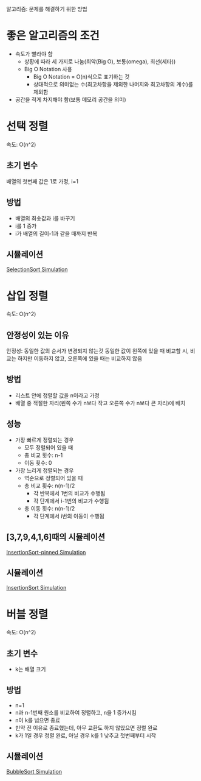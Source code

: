 알고리즘: 문제를 해결하기 위한 방법

# 좋은 알고리즘의 조건

- 속도가 빨라야 함
  - 상황에 따라 세 가지로 나눔(최악(Big O), 보통(omega), 최선(세타))
  - Big O Notation 사용
    - Big O Notation = O(n)식으로 표기하는 것
    - 상대적으로 의미없는 수(최고차항을 제외한 나머지와 최고차항의 계수)를 제외함
- 공간을 적게 차지해야 함(보통 메모리 공간을 의미)

# 선택 정렬

속도: O(n^2)

## 초기 변수

배열의 첫번째 값은 1로 가정, i=1

## 방법

- 배열의 최솟값과 i를 바꾸기
- i를 1 증가
- i가 배열의 길이-1과 같을 때까지 반복 

## 시뮬레이션

[SelectionSort Simulation](https://raw.githubusercontent.com/MisileLab/h3/main/projects/dsb/ans/simulations/SelectionSort.mp4)

# 삽입 정렬

속도: O(n^2)

## 안정성이 있는 이유

안정성: 동일한 값의 순서가 변경되지 않는것
동일한 값이 왼쪽에 있을 때 비교할 시, 비교는 하지만 이동하지 않고, 오른쪽에 있을 때는 비교하지 않음

## 방법

- 리스트 안에 정렬할 값을 n이라고 가정
- 배열 중 적절한 자리(왼쪽 수가 n보다 작고 오른쪽 수가 n보다 큰 자리)에 배치

## 성능

- 가장 빠르게 정렬되는 경우
  - 모두 정렬되어 있을 때
  - 총 비교 횟수: n-1
  - 이동 횟수: 0
- 가장 느리게 정렬되는 경우
  - 역순으로 정렬되어 있을 때
  - 총 비교 횟수: n(n-1)/2
    - 각 반복에서 1번의 비교가 수행됨
    - 각 단계에서 i-1번의 비교가 수행됨
  - 총 이동 횟수: n(n-1)/2
    - 각 단계에서 i번의 이동이 수행됨

## [3,7,9,4,1,6]때의 시뮬레이션

[InsertionSort-pinned Simulation](https://raw.githubusercontent.com/MisileLab/h3/main/projects/dsb/ans/simulations/InsertionSortPinned.mp4)

## 시뮬레이션

[InsertionSort Simulation](https://raw.githubusercontent.com/MisileLab/h3/main/projects/dsb/ans/simulations/InsertionSort.mp4)

# 버블 정렬

속도: O(n^2)

## 초기 변수

- k는 배열 크기

## 방법

- n=1
- n과 n-1번째 원소를 비교하여 정렬하고, n을 1 증가시킴
- n이 k를 넘으면 종료
- 만약 전 이유로 종료했는데, 아무 교환도 하지 않았으면 정렬 완료
- k가 1일 경우 정렬 완료, 아닐 경우 k를 1 낮추고 첫번째부터 시작

## 시뮬레이션

[BubbleSort Simulation](https://raw.githubusercontent.com/MisileLab/h3/main/projects/dsb/ans/simulations/BubbleSort.mp4)
